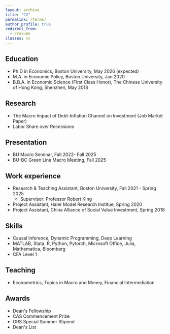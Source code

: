 ```yaml
---
layout: archive
title: "CV"
permalink: /terms/
author_profile: true
redirect_from:
  - /resume
classes: cv
---
```



## Education
* Ph.D in Economics, Boston University, May 2026 (expected)  
* M.A. in Economic Policy, Boston University, Jan 2020  
* B.B.A. in Economic Science (First Class Honor), The Chinese University of Hong Kong, Shenzhen, May 2018

## Research
* The Macro Impact of Debt-Inflation Channel on Investment (Job Market Paper)
* Labor Share over Recessions

## Presentation
* BU Macro Seminar, Fall 2022- Fall 2025
* BU-BC Green Line Macro Meeting, Fall 2025

## Work experience
* Research & Teaching Assistant, Boston University, Fall 2021 - Spring 2025   
  * Supervisor: Professor Robert King
* Project Assistant, Haier Model Research Institue, Spring 2020 
* Project Assistant, China Alliance of Social Value Investment, Spring 2018

## Skills
* Causal Inference, Dynamic Programming, Deep Learning  
* MATLAB, Stata, R, Python, Pytorch, Microsoft Office, Julia, Mathematica, Bloomberg  
* CFA Level 1

## Teaching
* Econometrics, Topics in Macro and Money, Financial Intermediation

## Awards
* Dean's Fellowship  
* CAS Commencement Prize
* GRS Special Summer Stipend
* Dean's List 
